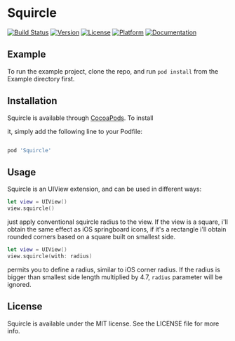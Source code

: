
# Squircle



[![Build Status](https://www.bitrise.io/app/2736aa1acbc2546f/status.svg?token=q3ZW_AHeagHDjYtl366wNQ)](https://www.bitrise.io/app/2736aa1acbc2546f) [![Version](https://img.shields.io/cocoapods/v/Squircle.svg?style=flat)](http://cocoapods.org/pods/Squircle) [![License](https://img.shields.io/cocoapods/l/Squircle.svg?style=flat)](http://cocoapods.org/pods/Squircle) [![Platform](https://img.shields.io/cocoapods/p/Squircle.svg?style=flat)](http://cocoapods.org/pods/Squircle) [![Documentation](https://AlphaSheeps.github.io/Squircle/badge.svg)](https://AlphaSheeps.github.io/Squircle/)



## Example

To run the example project, clone the repo, and run `pod install` from the Example directory first.


## Installation



Squircle is available through [CocoaPods](http://cocoapods.org). To install

it, simply add the following line to your Podfile:



```ruby

pod 'Squircle'

```



## Usage



Squircle is an UIView extension, and can be used in different ways:


```swift
let view = UIView()
view.squircle()
```

just apply conventional squircle radius to the view. If the view is a square, i'll obtain the same effect as iOS springboard icons, if it's a rectangle i'll obtain rounded corners based on a square built on smallest side.

```swift
let view = UIView()
view.squircle(with: radius)
```

permits you to define a radius, similar to iOS corner radius. If the radius is bigger than smallest side length multiplied by 4.7, `radius` parameter will be ignored.





## License



Squircle is available under the MIT license. See the LICENSE file for more info.
